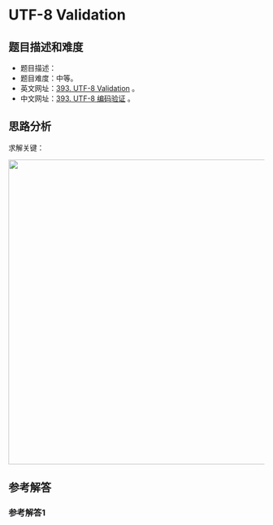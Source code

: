 # UTF-8 Validation

## 题目描述和难度
+ 题目描述：
+ 题目难度：中等。
+ 英文网址：[393. UTF-8 Validation](https://leetcode.com/problems/utf-8-validation/description/)  。
+ 中文网址：[393. UTF-8 编码验证](https://leetcode-cn.com/problems/utf-8-validation/description/)  。
## 思路分析
求解关键：

<img src="https://liweiwei1419.github.io/images/leetcode-solution/" width="600">

## 参考解答
### 参考解答1

```java

```